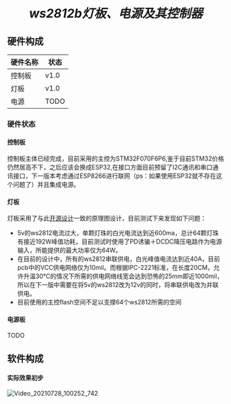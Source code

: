 # <center> *ws2812b灯板、电源及其控制器* </center>  
## 硬件构成
|硬件名称|状态|
|---|---|
|控制板|v1.0|
|灯板|v1.0|
|电源|TODO|
### 硬件状态
#### 控制板  
控制板主体已经完成，目前采用的主控为STM32F070F6P6,鉴于目前STM32价格仍然居高不下，之后应该会换成ESP32,在接口方面目前预留了I2C通讯和串口通讯接口，下一版本考虑通过ESP8266进行联网（ps：如果使用ESP32就不存在这个问题了）并且集成电源。  
#### 灯板  
灯板采用了与此[开源设计](https://oshwhub.com/an_ye/ws2812-dian-zhen-ping)一致的原理图设计，目前测试下来发现如下问题：

* 5v的ws2812电流过大，单颗灯珠的白光电流达到近600ma，总计64颗灯珠有接近192W峰值功耗，目前测试时使用了PD诱骗＋DCDC降压电路作为电源输入，所能提供的最大功率仅为64W。
* 在目前的设计中，所有的ws2812串联供电，白光峰值电流达到近40A，目前pcb中的VCC供电网络仅为10mil。而根据IPC-2221标准，在长度20CM，允许升温30℃的情况下所需的供电网络线宽会达到恐怖的25mm即近1000mil，所以在下一版中需要在将5v的ws2812改为12v的同时，将串联供电改为并联供电。  
* 目前使用的主控flash空间不足以支撑64个ws2812所需的空间
#### 电源板
TODO
## 软件构成  
#### 实际效果初步  

![Video_20210728_100252_742](https://tuchuang-1256823826.cos.ap-nanjing.myqcloud.com/Video_20210728_100252_742.gif)